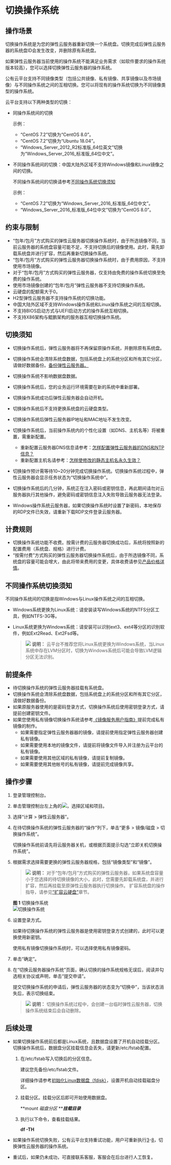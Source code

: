 # 切换操作系统<a name="ZH-CN_TOPIC_0031523135"></a>

## 操作场景<a name="section44633721195915"></a>

切换操作系统是为您的弹性云服务器重新切换一个系统盘。切换完成后弹性云服务器的系统盘ID会发生改变，并删除原有系统盘。

如果弹性云服务器当前使用的操作系统不能满足业务需求（如软件要求的操作系统版本较高），您可以选择切换弹性云服务器的操作系统。

公有云平台支持不同镜像类型（包括公共镜像、私有镜像、共享镜像以及市场镜像）与不同操作系统之间的互相切换。您可以将现有的操作系统切换为不同镜像类型的操作系统。

云平台支持以下两种类型的切换：

-   同操作系统间的切换

    示例：

    -   “CentOS 7.2”切换为“CentOS 8.0”。
    -   “CentOS 7.2”切换为“Ubuntu 18.04”。
    -   “Windows\_Server\_2012\_R2标准版\_64位英文”切换为“Windows\_Server\_2016\_标准版\_64位中文”。

-   不同操作系统间的切换：中国大陆外区域不支持Windows镜像和Linux镜像之间的切换。

    不同操作系统间的切换请参考[不同操作系统切换须知](#section1852122261012)

    示例：

    -   “CentOS 7.2”切换为“Windows\_Server\_2016\_标准版\_64位中文”。
    -   “Windows\_Server\_2016\_标准版\_64位中文”切换为“CentOS 8.0”。


## 约束与限制<a name="section21723173114530"></a>

-   “包年/包月”方式购买的弹性云服务器切换操作系统时，由于所选镜像不同，当前云服务器的系统盘容量可能不足，不支持切换后的镜像使用。此时，需先卸载系统盘并进行扩容，然后再重新切换操作系统。
-   “包年/包月”方式购买的弹性云服务器切换操作系统时，由于费用原因，不支持使用市场镜像。
-   对于“包年/包月”方式购买的弹性云服务器，仅支持由免费的操作系统切换至免费的操作系统。
-   使用市场镜像创建的“包年/包月”弹性云服务器不支持切换操作系统。
-   云硬盘的配额需大于0。
-   H2型弹性云服务器不支持操作系统的切换功能。
-   中国大陆外区域不支持Windows操作系统和Linux操作系统之间的互相切换。
-   不支持BIOS启动方式与UEFI启动方式的操作系统互相切换。
-   不支持X86架构与鲲鹏架构的服务器互相切换操作系统。

## 切换须知<a name="section34193483165818"></a>

-   切换操作系统后，弹性云服务器将不再保留原操作系统，并删除原有系统盘。
-   切换操作系统会清除系统盘数据，包括系统盘上的系统分区和所有其它分区，请做好数据备份。[备份弹性云服务器。](https://support.huaweicloud.com/cbr/index.html)
-   切换操作系统不影响数据盘数据。
-   切换操作系统后，您的业务运行环境需要在新的系统中重新部署。
-   切换操作系统成功后弹性云服务器会自动开机。
-   切换操作系统后不支持更换系统盘的云硬盘类型。
-   切换操作系统后弹性云服务器IP地址和MAC地址不发生改变。
-   切换操作系统后，当前操作系统内的个性化设置（如DNS、主机名等）将被重置，需重新配置。
    -   重新配置云服务器DNS信息请参考：[怎样配置弹性云服务器的DNS和NTP信息？](https://support.huaweicloud.com/ecs_faq/zh-cn_topic_0074825901.html)
    -   重新配置主机名请参考：[怎样使修改的静态主机名永久生效？](https://support.huaweicloud.com/ecs_faq/zh-cn_topic_0050735736.html)

-   切换操作预计需等待10\~20分钟完成切换操作系统。切换操作系统过程中，弹性云服务器会显示任务状态为“切换操作系统中”。
-   切换操作系统后的几分钟，系统正在注入密码或密钥信息，再此期间请勿对云服务器执行其他操作，避免密码或密钥信息注入失败导致云服务器无法登录。

-   Windows操作系统云服务器，如果切换操作系统时设置了新密码，本地保存的RDP文件已失效，请重新下载RDP文件登录云服务器。

## 计费规则<a name="section1338042418274"></a>

-   切换操作系统功能不收费。按需计费的云服务器切换成功后，系统将按照新的配置费用（系统盘、规格）进行计费。
-   “按需付费”方式购买的弹性云服务器切换操作系统后，由于所选镜像不同，系统盘的容量可能会增大，由此将带来费用的变更，具体收费请参见[产品价格详情](https://support.huaweicloud.com/pro_price/index.html)。

## 不同操作系统切换须知<a name="section1852122261012"></a>

不同操作系统间的切换是指Windows与Linux操作系统之间的互相切换。

-   Windows系统更换为Linux系统：请安装读写Windows系统的NTFS分区工具，例如NTFS-3G等。
-   Linux系统更换为Windows系统：请安装可以识别ext3、ext4等分区的识别软件，例如Ext2Read、Ext2Fsd等。

    >![](public_sys-resources/icon-note.gif) **说明：** 
    >云平台不推荐您将Linux系统更换为Windows系统，当Linux系统中存在LVM分区时，切换为Windows系统后可能会导致LVM逻辑分区无法识别。


## 前提条件<a name="section10065433195938"></a>

-   待切换操作系统的弹性云服务器挂载有系统盘。
-   切换操作系统会清除系统盘数据，包括系统盘上的系统分区和所有其它分区，请做好数据备份。
-   如果原服务器使用的是密码登录方式，切换操作系统后使用密钥登录方式，请提前创建密钥文件。
-   如果您使用私有镜像切换操作系统请参考[《镜像服务用户指南》](https://support.huaweicloud.com/usermanual-ims/zh-cn_topic_0013901628.html)提前完成私有镜像的制作。
    -   如果需要指定弹性云服务器器的镜像，请提前使用指定弹性云服务器创建私有镜像。
    -   如果需要使用本地的镜像文件，请提前将镜像文件导入并注册为云平台的私有镜像。
    -   如果需要使用其他区域的私有镜像，请提前复制镜像。
    -   如果需要使用其他帐号的私有镜像，请提前完成镜像共享。


## 操作步骤<a name="section208284422018"></a>

1.  登录管理控制台。
2.  单击管理控制台左上角的![](figures/icon-region.png)，选择区域和项目。
3.  <a name="zh-cn_topic_0031523135_zh-cn_topic_0024911405_li45082966143628"></a>选择“计算 \> 弹性云服务器”。
4.  在待切换操作系统的弹性云服务器的“操作”列下，单击“更多 \> 镜像/磁盘 \> 切换操作系统”。

    切换操作系统前请先将云服务器关机，或根据页面提示勾选“立即关机切换操作系统”。

5.  根据需求选择需要更换的弹性云服务器规格，包括“镜像类型”和“镜像”。

    >![](public_sys-resources/icon-note.gif) **说明：** 
    >对于“包年/包月”方式购买的弹性云服务器，如果系统盘容量小于您选择的待切换镜像的大小，此时，您需要先卸载系统盘，并进行扩容，然后再挂载至原弹性云服务器执行切换操作。
    >扩容系统盘的操作指导，请参见[“扩容云硬盘”](https://support.huaweicloud.com/usermanual-evs/evs_01_0006.html)章节。

    **图 1**  切换操作系统<a name="fig109191710155311"></a>  
    ![](figures/切换操作系统.png "切换操作系统")

6.  设置登录方式。

    如果待切换操作系统的弹性云服务器是使用密钥登录方式创建的，此时可以更换使用新密钥。

    使用私有镜像切换操作系统时，可以选择使用私有镜像密码。

7.  单击“确定”。
8.  <a name="zh-cn_topic_0031523135_zh-cn_topic_0024911405_li45992498111556"></a>在“切换云服务器操作系统”页面，确认切换的操作系统规格无误后，阅读并勾选相关协议或声明，单击“提交申请”。

    提交切换操作系统的申请后，弹性云服务器的状态变为“切换中”，当该状态消失后，表示切换结束。

    >![](public_sys-resources/icon-note.gif) **说明：** 
    >切换操作系统过程中，会创建一台临时弹性云服务器，切换操作系统结束后会自动删除。


## 后续处理<a name="section6296573110114"></a>

-   如果切换操作系统前后都是Linux系统，且数据盘设置了开机自动挂载分区。切换操作系统后，数据盘分区挂载信息会丢失，请更新/etc/fstab配置。
    1.  在/etc/fstab写入切换后的分区信息。

        建议您先备份/etc/fstab文件。

        详细操作请参考[初始化Linux数据盘（fdisk）](https://support.huaweicloud.com/qs-evs/evs_01_0033.html)，设置开机自动挂载磁盘分区。

    2.  挂载分区。挂载分区后即可开始使用数据盘。

        **mount  _磁盘分区_ **_**挂载目录**_

    3.  执行以下命令，查看挂载结果。

        **df -TH**


-   如果操作系统切换失败，公有云平台支持重试功能，用户可重新执行[3](#zh-cn_topic_0031523135_zh-cn_topic_0024911405_li45082966143628)-[8](#zh-cn_topic_0031523135_zh-cn_topic_0024911405_li45992498111556)，切换弹性云服务器的操作系统。
-   重试后，如果仍未成功，可直接联系客服，客服会在后台进行人工恢复。

